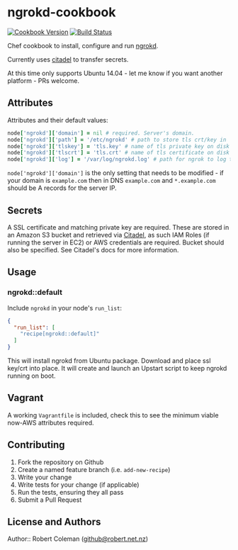 # ngrokd-cookbook

[![Cookbook Version](http://img.shields.io/cookbook/v/ngrokd.svg)](http://community.opscode.com/cookbooks/ngrokd) [![Build Status](https://travis-ci.org/rjocoleman/ngrokd-cookbook.svg)](https://travis-ci.org/rjocoleman/ngrokd-cookbook)

Chef cookbook to install, configure and run [ngrokd](https://github.com/inconshreveable/ngrok/blob/master/docs/SELFHOSTING.md).

Currently uses [citadel](https://github.com/poise/citadel) to transfer secrets.

At this time only supports Ubuntu 14.04 - let me know if you want another platform - PRs welcome.


## Attributes

Attributes and their default values:

```ruby
node['ngrokd']['domain'] = nil # required. Server's domain.
node['ngrokd']['path'] = '/etc/ngrokd' # path to store tls crt/key in
node['ngrokd']['tlskey'] = 'tls.key' # name of tls private key on disk
node['ngrokd']['tlscrt'] = 'tls.crt' # name of tls certificate on disk
node['ngrokd']['log'] = '/var/log/ngrokd.log' # path for ngrok to log to. stdout and none are also valid.
```

`node['ngrokd']['domain']` is the only setting that needs to be modified - if your domain is `example.com` then in DNS `example.com` and `*.example.com` should be A records for the server IP.


## Secrets

A SSL certificate and matching private key are required. These are stored in an Amazon S3 bucket and retrieved via [Citadel](https://github.com/poise/citadel), as such IAM Roles (if running the server in EC2) or AWS credentials are required.
Bucket should also be specified. See Citadel's docs for more information.


## Usage

### ngrokd::default

Include `ngrokd` in your node's `run_list`:

```json
{
  "run_list": [
    "recipe[ngrokd::default]"
  ]
}
```

This will install ngrokd from Ubuntu package. Download and place ssl key/crt into place.
It will create and launch an Upstart script to keep ngrokd running on boot.

## Vagrant

A working `Vagrantfile` is included, check this to see the minimum viable now-AWS attributes required.


## Contributing

1. Fork the repository on Github
2. Create a named feature branch (i.e. `add-new-recipe`)
3. Write your change
4. Write tests for your change (if applicable)
5. Run the tests, ensuring they all pass
6. Submit a Pull Request

## License and Authors

Author:: Robert Coleman (<github@robert.net.nz>)
